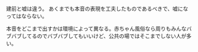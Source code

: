 建前と嘘は違う。
あくまでも本音の表現を工夫したものであるべきで、嘘になってはならない。

本音をどこまで出すかは環境によって異なる。赤ちゃん風俗なら周りもみんなバブバブしてるのでバブバブしてもいいけど、公共の場ではそこまでしない人が多い。
